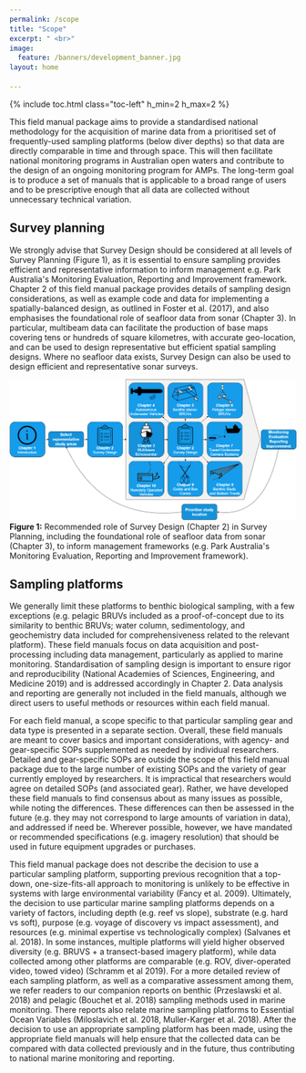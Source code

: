```yaml
---
permalink: /scope
title: "Scope"
excerpt: " <br>"
image:
  feature: /banners/development_banner.jpg
layout: home

---
```

{% include toc.html class="toc-left" h_min=2 h_max=2 %}

This field manual package aims to provide a standardised national methodology for the acquisition of marine data from a prioritised set of frequently-used sampling platforms (below diver depths) so that data are directly comparable in time and through space. This will then facilitate national monitoring programs in Australian open waters and contribute to the design of an ongoing monitoring program for AMPs. The long-term goal is to produce a set of manuals that is applicable to a broad range of users and to be prescriptive enough that all data are collected without unnecessary technical variation. 

## Survey planning

We strongly advise that Survey Design should be considered at all levels of Survey Planning (Figure 1), as it is essential to ensure sampling provides efficient and representative information to inform management e.g. Park Australia's Monitoring Evaluation, Reporting and Improvement framework. Chapter 2 of this field manual package provides details of sampling design considerations, as well as example code and data for implementing a spatially-balanced design, as outlined in Foster et al. (2017), and also emphasises the foundational role of seafloor data from sonar (Chapter 3). In particular, multibeam data can facilitate the production of base maps covering tens or hundreds of square kilometres, with accurate geo-location, and can be used to design representative but efficient spatial sampling designs. Where no seafloor data exists, Survey Design can also be used to design efficient and representative sonar surveys.

![alt_text](images/figures/image0.png "image_tooltip")
**Figure 1:** Recommended role of Survey Design (Chapter 2) in Survey Planning, including the foundational role of seafloor data from sonar (Chapter 3), to inform management frameworks (e.g. Park Australia's Monitoring Evaluation, Reporting and Improvement framework).

## Sampling platforms

We generally limit these platforms to benthic biological sampling, with a few exceptions (e.g. pelagic BRUVs included as a proof-of-concept due to its similarity to benthic BRUVs; water column, sedimentology, and geochemistry data included for comprehensiveness related to the relevant platform). These field manuals focus on data acquisition and post-processing including data management, particularly as applied to marine monitoring. Standardisation of sampling design is important to ensure rigor and reproducibility (National Academies of Sciences, Engineering, and Medicine 2019) and is addressed accordingly in Chapter 2. Data analysis and reporting are generally not included in the field manuals, although we direct users to useful methods or resources within each field manual.

For each field manual, a scope specific to that particular sampling gear and data type is presented in a separate section. Overall, these field manuals are meant to cover basics and important considerations, with agency- and gear-specific SOPs supplemented as needed by individual researchers. Detailed and gear-specific SOPs are outside the scope of this field manual package due to the large number of existing SOPs and the variety of gear currently employed by researchers. It is impractical that researchers would agree on detailed SOPs (and associated gear). Rather, we have developed these field manuals to find consensus about as many issues as possible, while noting the differences.  These differences can then be assessed in the future (e.g. they may not correspond to large amounts of variation in data), and addressed if need be. Wherever possible, however, we have mandated or recommended specifications (e.g. imagery resolution) that should be used in future equipment upgrades or purchases.

This field manual package does not describe the decision to use a particular sampling platform, supporting previous recognition that a top-down, one-size-fits-all approach to monitoring is unlikely to be effective in systems with large environmental variability (Fancy et al. 2009). Ultimately, the decision to use particular marine sampling platforms depends on a variety of factors, including depth (e.g. reef vs slope), substrate (e.g. hard vs soft), purpose (e.g. voyage of discovery vs impact assessment), and resources (e.g. minimal expertise vs technologically complex) (Salvanes et al. 2018). In some instances, multiple platforms will yield higher observed diversity (e.g. BRUVS + a transect-based imagery platform), while data collected among other platforms are comparable (e.g. ROV, diver-operated video, towed video) (Schramm et al 2019). For a more detailed review of each sampling platform, as well as a comparative assessment among them, we refer readers to our companion reports on benthic (Przeslawski et al. 2018) and pelagic (Bouchet et al. 2018)  sampling methods used in marine monitoring. There reports also relate marine sampling platforms to Essential Ocean Variables (Miloslavich et al. 2018, Muller-Karger et al. 2018). After the decision to use an appropriate sampling platform has been made, using the appropriate field manuals will help ensure that the collected data can be compared with data collected previously and in the future, thus contributing to national marine monitoring and reporting.
